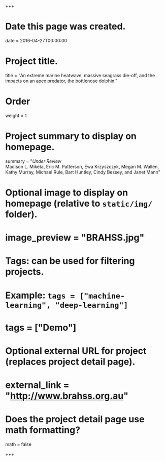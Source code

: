 +++
# Date this page was created.
date = 2016-04-27T00:00:00

# Project title.
title = "An extreme marine heatwave, massive seagrass die-off, and the impacts on an apex predator, the bottlenose dolphin."

# Order
weight = 1

# Project summary to display on homepage.
summary = "*Under Review* <br> Madison L. Miketa, Eric M. Patterson, Ewa Krzyszczyk, Megan M. Wallen, Kathy Murray, Michael Rule, Bart Huntley, Cindy Bessey, and Janet Mann"

# Optional image to display on homepage (relative to `static/img/` folder).
# image_preview = "BRAHSS.jpg"

# Tags: can be used for filtering projects.
# Example: `tags = ["machine-learning", "deep-learning"]`
# tags = ["Demo"]

# Optional external URL for project (replaces project detail page).
# external_link = "http://www.brahss.org.au"

# Does the project detail page use math formatting?
math = false

+++

